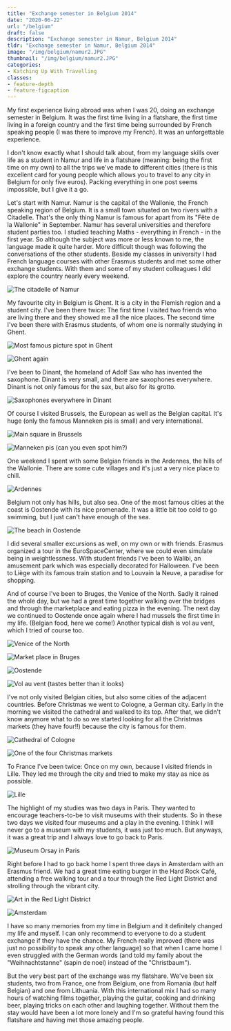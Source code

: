```yaml
---
title: "Exchange semester in Belgium 2014"
date: "2020-06-22"
url: "/belgium"
draft: false
description: "Exchange semester in Namur, Belgium 2014"
tldr: "Exchange semester in Namur, Belgium 2014"
image: "/img/belgium/namur2.JPG"
thumbnail: "/img/belgium/namur2.JPG"
categories:
- Katching Up With Travelling
classes: 
- feature-depth
- feature-figcaption
---
```

My first experience living abroad was when I was 20, doing an exchange semester in Belgium. It was the first time living in a flatshare, the first time living in a foreign country and the first time being surrounded by French speaking people (I was there to improve my French). It was an unforgettable experience.
 
<!--more-->
 
I don't know exactly what I should talk about, from my language skills over life as a student in Namur and life in a flatshare (meaning: being the first time on my own) to all the trips we've made to different cities (there is this excellent card for young people which allows you to travel to any city in Belgium for only five euros). Packing everything in one post seems impossible, but I give it a go.
 
Let's start with Namur. Namur is the capital of the Wallonie, the French speaking region of Belgium. It is a small town situated on two rivers with a Citadelle. That's the only thing Namur is famous for apart from its "Fête de la Wallonie" in September. Namur has several universities and therefore student parties too. I studied teaching Maths - everything in French - in the first year. So although the subject was more or less known to me, the language made it quite harder. More difficult though was following the conversations of the other students. Beside my classes in university I had French language courses with other Erasmus students and met some other exchange students. With them and some of my student colleagues I did explore the country nearly every weekend.
 
![The citadelle of Namur](/img/belgium/namur.jpg)
 
My favourite city in Belgium is Ghent. It is a city in the Flemish region and a student city. I've been there twice: The first time I visited two friends who are living there and they showed me all the nice places. The second time I've been there with Erasmus students, of whom one is normally studying in Ghent.
 
![Most famous picture spot in Ghent](/img/belgium/gent.JPG)
 
![Ghent again](/img/belgium/gent2.JPG)
 
I've been to Dinant, the homeland of Adolf Sax who has invented the saxophone. Dinant is very small, and there are saxophones everywhere. Dinant is not only famous for the sax, but also for its grotto.
 
![Saxophones everywhere in Dinant](/img/belgium/dinant.JPG)
 
Of course I visited Brussels, the European as well as the Belgian capital. It's huge (only the famous Manneken pis is small) and very international.
 
![Main square in Brussels](/img/belgium/brussel.JPG)
 
![Manneken pis (can you even spot him?)](/img/belgium/brussel2.JPG)
 
One weekend I spent with some Belgian friends in the Ardennes, the hills of the Wallonie. There are some cute villages and it's just a very nice place to chill.
 
![Ardennes](/img/belgium/ardennes.JPG)
 
Belgium not only has hills, but also sea. One of the most famous cities at the coast is Oostende with its nice promenade. It was a little bit too cold to go swimming, but I just can't have enough of the sea.
 
![The beach in Oostende](/img/belgium/oostende.jpg)
 
I did several smaller excursions as well, on my own or with friends. Erasmus organized a tour in the EuroSpaceCenter, where we could even simulate being in weightlessness. With student friends I've been to Walibi, an amusement park which was especially decorated for Halloween. I've been to Liège with its famous train station and to Louvain la Neuve, a paradise for shopping.
 
And of course I've been to Bruges, the Venice of the North. Sadly it rained the whole day, but we had a great time together walking over the bridges and through the marketplace and eating pizza in the evening. The next day we continued to Oostende once again where I had mussels the first time in my life. (Belgian food, here we come!) Another typical dish is vol au vent, which I tried of course too.
 
![Venice of the North](/img/belgium/brugge.JPG)
 
![Market place in Bruges](/img/belgium/brugge2.JPG)
 
![Oostende](/img/belgium/brugge3.JPG)
 
![Vol au vent (tastes better than it looks)](/img/belgium/brugge4.JPG)
 
I've not only visited Belgian cities, but also some cities of the adjacent countries. Before Christmas we went to Cologne, a German city. Early in the morning we visited the cathedral and walked to its top. After that, we didn't know anymore what to do so we started looking for all the Christmas markets (they have four!!) because the city is famous for them.
 
![Cathedral of Cologne](/img/belgium/köln2.JPG)
 
![One of the four Christmas markets](/img/belgium/köln3.JPG)
 
To France I've been twice: Once on my own, because I visited friends in Lille. They led me through the city and tried to make my stay as nice as possible.
 
![Lille](/img/belgium/lille.JPG)
 
The highlight of my studies was two days in Paris. They wanted to encourage teachers-to-be to visit museums with their students. So in these two days we visited four museums and a play in the evening. I think I will never go to a museum with my students, it was just too much. But anyways, it was a great trip and I always love to go back to Paris.
 
![Museum Orsay in Paris](/img/belgium/paris.JPG)
 
Right before I had to go back home I spent three days in Amsterdam with an Erasmus friend. We had a great time eating burger in the Hard Rock Café, attending a free walking tour and a tour through the Red Light District and strolling through the vibrant city.
 
![Art in the Red Light District](/img/belgium/amsterdam2.JPG)
 
![Amsterdam](/img/belgium/amsterdam.JPG)
 
I have so many memories from my time in Belgium and it definitely changed my life and myself. I can only recommend to everyone to do a student exchange if they have the chance. My French really improved (there was just no possibility to speak any other language) so that when I came home I even struggled with the German words (and told my family about the "Weihnachtstanne" (sapin de noel) instead of the "Christbaum").
 
But the very best part of the exchange was my flatshare. We've been six students, two from France, one from Belgium, one from Romania (but half Belgian) and one from Lithuania. With this international mix I had so many hours of watching films together, playing the guitar, cooking and drinking beer, playing tricks on each other and laughing together. Without them the stay would have been a lot more lonely and I'm so grateful having found this flatshare and having met those amazing people.
